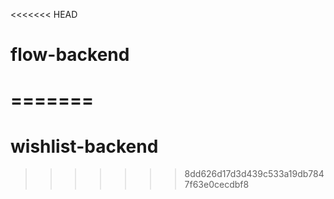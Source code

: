 <<<<<<< HEAD
# flow-backend
=======
=======
# wishlist-backend
>>>>>>> 8dd626d17d3d439c533a19db7847f63e0cecdbf8
